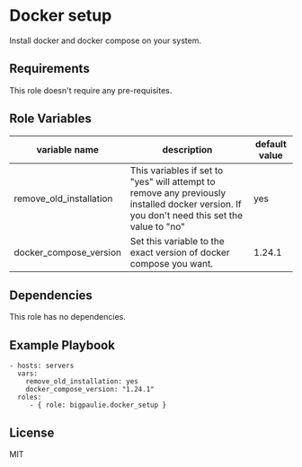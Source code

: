 Docker setup
=========

Install docker and docker compose on your system.

Requirements
------------

This role doesn't require any pre-requisites.

Role Variables
--------------

|variable name| description | default value|
|-------------|-------------|--------------|
|remove_old_installation|This variables if set to "yes" will attempt to remove any previously installed docker version. If you don't need this set the value to "no"|yes|
|docker_compose_version|Set this variable to the exact version of docker compose you want.|1.24.1|

Dependencies
------------

This role has no dependencies.

Example Playbook
----------------

    - hosts: servers
      vars:
        remove_old_installation: yes
        docker_compose_version: "1.24.1"
      roles:
         - { role: bigpaulie.docker_setup }

License
-------

MIT